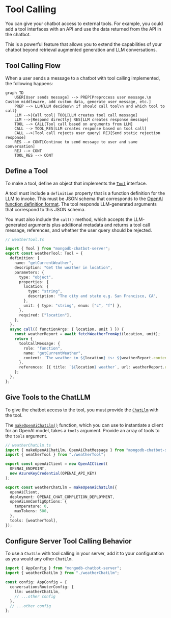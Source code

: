 # Tool Calling

You can give your chatbot access to external tools. For example,
you could add a tool interfaces with an API and use the data returned from the API
in the chatbot.

This is a powerful feature that allows you to extend the capabilities
of your chatbot beyond retrieval augmented generation and LLM conversations.

## Tool Calling Flow

When a user sends a message to a chatbot with tool calling implemented,
the following happens:

```mermaid
graph TD
    USER[User sends message] --> PREP[Preprocess user message.\n Custom middleware, add custom data, generate user message, etc.]
    PREP --> LLM{LLM decides\n if should call tool\n and which tool to call}
    LLM -->|Call tool| TOOL[LLM creates tool call message]
    LLM -->|Respond directly| RES[LLM creates response message]
    TOOL --> CALL[Tool call based on arguments from LLM]
    CALL --> TOOL_RES[LLM creates response based on tool call]
    CALL -->|Tool call rejects user query| REJ[Send static rejection response]
    RES --> CONT[Continue to send message to user and save conversation]
    REJ --> CONT
    TOOL_RES --> CONT
```

## Define a Tool

To make a tool, define an object that implements the [`Tool`](../reference/core/interfaces/Llm.Tool.md) interface.

A tool must include a `definition` property that is a function definition for the LLM to invoke. This must be JSON schema that corresponds to the [OpenAI function definition format](https://platform.openai.com/docs/assistants/tools/function-calling).
The tool responds LLM-generated arguments that correspond to this JSON schema.

You must also include the `call()` method, which accepts the LLM-generated arguments
plus additional metadata and returns a tool call message, references,
and whether the user query should be rejected.

```ts
// weatherTool.ts

import { Tool } from "mongodb-chatbot-server";
export const weatherTool: Tool = {
  definition: {
    name: "getCurrentWeather",
    description: "Get the weather in location",
    parameters: {
      type: "object",
      properties: {
        location: {
          type: "string",
          description: "The city and state e.g. San Francisco, CA",
        },
        unit: { type: "string", enum: ["c", "f"] },
      },
      required: ["location"],
    },
  },
  async call({ functionArgs: { location, unit } }) {
    const weatherReport = await fetchWeatherFromApi(location, unit);
    return {
      toolCallMessage: {
        role: "function",
        name: "getCurrentWeather",
        content: `The weather in ${location} is: ${weatherReport.content}`,
      },
      references: [{ title: `${location} weather`, url: weatherReport.url }],
    };
  },
};
```

## Give Tools to the ChatLLM

To give the chatbot access to the tool, you must provide the [`ChatLlm`](../reference/core/interfaces/Llm.ChatLlm.md) with the tool.

The [`makeOpenAiChatLlm()`](../reference/core/namespaces/Llm.md#makeopenaichatllm)
function, which you can use to instantiate a client for an OpenAI model, takes a `tools` argument.
Provide an array of tools to the `tools` argument.

```ts
// weatherChatLlm.ts
import { makeOpenAiChatLlm, OpenAiChatMessage } from "mongodb-chatbot-server";
import { weatherTool } from "./weatherTool";

export const openAiClient = new OpenAIClient(
  OPENAI_ENDPOINT,
  new AzureKeyCredential(OPENAI_API_KEY)
);

export const weatherChatLlm = makeOpenAiChatLlm({
  openAiClient,
  deployment: OPENAI_CHAT_COMPLETION_DEPLOYMENT,
  openAiLmmConfigOptions: {
    temperature: 0,
    maxTokens: 500,
  },
  tools: [weatherTool],
});
```

## Configure Server Tool Calling Behavior

To use a `ChatLlm` with tool calling in your server, add it to your configuration
as you would any other `ChatLlm`.

```ts
import { AppConfig } from "mongodb-chatbot-server";
import { weatherChatLlm } from "./weatherChatLlm";

const config: AppConfig = {
  conversationsRouterConfig: {
    llm: weatherChatLlm,
    // ...other config
  },
  // ...other config
};
```
